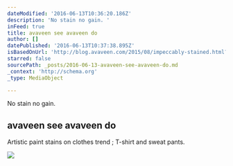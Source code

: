 ```yaml
---
dateModified: '2016-06-13T10:36:20.186Z'
description: 'No stain no gain. '
inFeed: true
title: avaveen see avaveen do
author: []
datePublished: '2016-06-13T10:37:38.895Z'
isBasedOnUrl: 'http://blog.avaveen.com/2015/08/impeccably-stained.html?m=1'
starred: false
sourcePath: _posts/2016-06-13-avaveen-see-avaveen-do.md
_context: 'http://schema.org'
_type: MediaObject

---
```

No stain no gain. 

<article style=""><h1>avaveen see avaveen do</h1><p>Artistic paint stains on clothes trend ; T-shirt and sweat pants.</p><img src="http://3.bp.blogspot.com/-20RMgDoaknU/VeHWeg4QXXI/AAAAAAAAb9A/yvicg0hV98U/w1200-h630-p-nu/stain_avaveen.JPG" /></article>